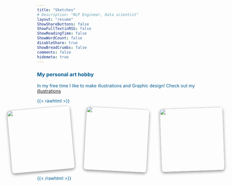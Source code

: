 ```yaml
---
title: "Sketches"
# Description: "NLP Engineer, Data scientist"
layout: "resume"
ShowShareButtons: false
ShowFullTextinRSS: false
ShowReadingTime: false
ShowWordCount: false
disableShare: true
ShowBreadCrumbs: false
comments: false
hidemeta: true
---
```


### My personal art hobby
  
In my free time I like to make illustrations and Graphic design! Check out my [illustrations](https://himl.tumblr.com/)  

{{< rawhtml >}}

<!-- <center>
<img src="/images/himloul.gif" alt="drawing" width="125"/>
</center> -->

<style>
    #container {
            display: grid;
            grid-gap: 10px;
            grid-template-columns: repeat(3, 1fr);
            margin: auto;
            width: 80%;
            justify-content: center;
        }

    .image-container img {
            border-radius: 10px;
            width: 200px;
            height: 200px;
            object-fit: cover;
            box-shadow: 0 4px 8px rgba(0, 0, 0, 0.40);
        }

    .image-overlay {
        position: absolute;
        top: 50%;
        left: 50%;
        transform: translate(-50%, -50%);
        width: 100%;
        height: 86%;
        background-color: rgba(255, 255, 255, 0.5);
        box-shadow: 0 4px 8px rgba(0, 0, 0, 0.15);
        border-radius: 10px;
        display: flex;
        justify-content: center;
        align-items: center;
        opacity: 0;
        transition: opacity 0.3s;
        box-sizing: border-box;
        padding: 20px;
    }


    .image-container:hover .image-overlay {
        opacity: 1;
    }

    .image-overlay span {
        font-size: 36px;
        /* background-color: rgba(255, 255, 255, 0.5);
        padding: 10px;
        border-radius: 10px; */
    }
    body {
        /* font-family: "Lucida Console", Monaco, monospace; */
        color: #035d91;
        background-image: url("/images/notepad.svg");
        background-repeat: repeat;
    }

    .nav {
        /* background-color: #ffc92966; */
        border-bottom: 2px solid #9687ff;
    }

</style>

<div style="display: grid; grid-gap: 40px; grid-template-columns: repeat(3, 1fr); margin: auto; width: 90%; justify-content: center;">
    <div class="image-container" style="transform: rotate(-5deg); cursor: move;" onmousedown="dragStart(event)" ontouchstart="dragStart(event)">
        <img src="/images/carablanca.jpg" style="border-radius: 10px; width: 200px; height: 200px; object-fit: cover;" ondragstart="return false;">
        <div class="image-overlay">
            <span>🏕️</span>
        </div>
    </div>
    <div class="image-container" style="transform: rotate(3deg); cursor: move;" onmousedown="dragStart(event)" ontouchstart="dragStart(event)">
        <img src="/images/fresh_oranges_himloul.jpg" style="border-radius: 10px; width: 200px; height: 200px; object-fit: cover;" ondragstart="return false;">
        <div class="image-overlay">
            <span>🍊</span>
        </div>
    </div>
    <div class="image-container" style="transform: rotate(-2deg); cursor: move;" onmousedown="dragStart(event)" ontouchstart="dragStart(event)">
        <img src="/images/sunset_pxlart_himloul.jpg" style="border-radius: 10px; width: 200px; height: 200px; object-fit: cover;" ondragstart="return false;">
        <div class="image-overlay">
            <span>🎮</span>
        </div>
    </div>
</div>

<script>
        class DraggableImage {
            constructor(container) {
                this.container = container;
                this.dragItem = null;
                this.active = false;
                this.currentX = 0;
                this.currentY = 0;
                this.initialX = 0;
                this.initialY = 0;
                this.xOffset = 0;
                this.yOffset = 0;
                this.initialRotation = parseFloat(container.style.transform.match(/-?\d+(\.\d+)?/));

                this.container.addEventListener("mousedown", (e) => this.dragStart(e));
                this.container.addEventListener("touchstart", (e) => this.dragStart(e), { passive: false });
                document.addEventListener("mouseup", (e) => this.dragEnd(e));
                document.addEventListener("touchend", (e) => this.dragEnd(e));
                document.addEventListener("mousemove", (e) => this.drag(e));
                document.addEventListener("touchmove", (e) => this.drag(e), { passive: false });
            }

            dragStart(e) {
                e = e || window.event;
                e.preventDefault();
                if (e.type === "touchstart") {
                    this.initialX = e.touches[0].clientX - this.xOffset;
                    this.initialY = e.touches[0].clientY - this.yOffset;
                } else {
                    this.initialX = e.clientX - this.xOffset;
                    this.initialY = e.clientY - this.yOffset;
                }
                this.active = true;
                this.dragItem = this.container;
            }

            dragEnd(e) {
                this.active = false;
            }

            drag(e) {
                e = e || window.event;
                e.preventDefault();
                if (this.active) {
                    if (e.type === "touchmove") {
                        this.currentX = e.touches[0].clientX - this.initialX;
                        this.currentY = e.touches[0].clientY - this.initialY;
                    } else {
                        this.currentX = e.clientX - this.initialX;
                        this.currentY = e.clientY - this.initialY;
                    }
                    this.xOffset = this.currentX;
                    this.yOffset = this.currentY;
                    this.setTranslate(this.currentX, this.currentY, this.dragItem);
                }
            }

            setTranslate(xPos, yPos, el) {
                const rotation = this.initialRotation * (Math.PI / 180); // Convert degrees to radians
                const newX = xPos * Math.cos(rotation) + yPos * Math.sin(rotation);
                const newY = -xPos * Math.sin(rotation) + yPos * Math.cos(rotation);
                el.style.transform = `translate3d(${newX}px, ${newY}px, 0) rotate(${this.initialRotation}deg)`;
            }
        }

        const imageContainers = document.querySelectorAll(".image-container");
        imageContainers.forEach((container) => new DraggableImage(container));
</script>


{{< /rawhtml >}} 

<!--
[Collect prints](#link){: .btn .btn--success .btn--large .align-center}  

<div style="text-align: center">
  <div class="flex-container" style="vertical-align: top">
    <img src="/images/fresh_oranges_himloul.jpg" width = "150"/>
    <img src="/images/sunset_pxlart_himloul.jpg" width = "150"/>
    <img src="/images/carablanca.jpg" width = "150"/>
  </div>
</div>
-->
  
<!--
  <div id="pixlee_container"></div><script type="text/javascript">window.PixleeAsyncInit = function() {Pixlee.init({apiKey:'2YaOkhxSryTRbAkzrJcb'});Pixlee.addSimpleWidget({widgetId:'34605'});};</script><script src="//instafeed.assets.pxlecdn.com/assets/pixlee_widget_1_0_0.js"></script>
-->
